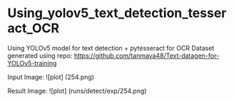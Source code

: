 # Using_yolov5_text_detection_tesseract_OCR
Using YOLOv5 model for text detection + pytesseract for OCR
Dataset generated using repo: https://github.com/tanmaya48/Text-datagen-for-YOLOv5-training

Input Image:
![plot] (254.png)

Result Image:
![plot] (runs/detect/exp/254.png)
